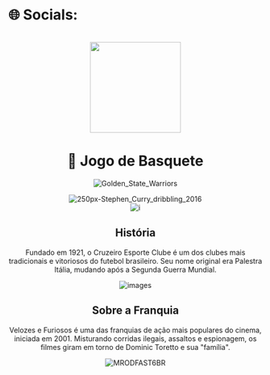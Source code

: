 # 🌐 Socials:
<br>
 <div align="center">
    <a href="https://www.instagram.com/dess__ju" target="_blank"><img src="https://img.shields.io/badge/-Instagram-%23E4405F?style=for-the-badge&logo=instagram&logoColor=white" width = "180" target="_blank"></a>
    <a 
 <br>

<!DOCTYPE html>
<html lang="pt-BR">
<head>
  <meta charset="UTF-8">
  <meta name="viewport" content="width=device-width, initial-scale=1">
 
  <link rel="stylesheet" href="style.css">
</head>
<body>
  <div class="container">
    <h1>🏀 Jogo de Basquete</h1>
    
![Golden_State_Warriors](https://github.com/user-attachments/assets/44ea71d1-d164-457e-82bc-6b4038beea43)
<br>

![250px-Stephen_Curry_dribbling_2016](https://github.com/user-attachments/assets/883f7f6a-5862-4fff-ab36-dfab59728682)
<br>
![i](https://github.com/user-attachments/assets/e3c18010-93d4-4eb2-ad2a-529c3ce32316)
<!DOCTYPE html>
<html lang="pt-BR">
<head>
  <meta charset="UTF-8">
  <meta name="viewport" content="width=device-width, initial-scale=1">
 
  <link rel="stylesheet" href="style.css">
</head>
<body>
 

  <main>
    <section class="historia">
      <h2>História</h2>
      <p>Fundado em 1921, o Cruzeiro Esporte Clube é um dos clubes mais tradicionais e vitoriosos do futebol brasileiro. Seu nome original era Palestra Itália, mudando após a Segunda Guerra Mundial.</p>
    </section>

  
![images](https://github.com/user-attachments/assets/b74e0f92-6802-4f2d-a675-8186f4aad1aa)


<body>
 
  <main>
    <section class="sobre">
      <h2>Sobre a Franquia</h2>
      <p>Velozes e Furiosos é uma das franquias de ação mais populares do cinema, iniciada em 2001. Misturando corridas ilegais, assaltos e espionagem, os filmes giram em torno de Dominic Toretto e sua "família".</p>
    </section>

   ![MRODFAST6BR](https://github.com/user-attachments/assets/427f24c0-418f-4bcc-8a68-6bc7dfc436da)


  
